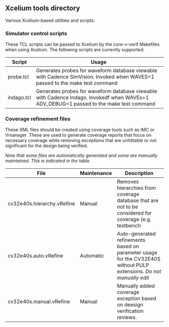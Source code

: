 ## Xcelium tools directory

Various Xcelium-based utilities and scripts.

### Simulator control scripts

These TCL scripts can be passed to Xcelium by the core-v-verif Makefiles when using Xcelium.  The following scripts are currently supported:

| Script | Usage |
|--------|-------|
| probe.tcl | Generates probes for waveform database viewable with Cadence SimVision.  Invoked when WAVES=1 passed to the make test command |
| indago.tcl | Generates probes for waveform database viewable with Cadence Indago.  Invokedf when WAVEs=1 ADV_DEBUG=1 passed to the make test command |

### Coverage refinement files

These XML files should be created using coverage tools such as IMC or Vmanager.  These are used to generate coverage reports that focus on necessary coverage while removing exceptions that are unhittable or not significant for the design being verified.

*Note that some files are automatically generated and some are manually maintained.  This is indicated in the table.*

| File | Maintenance | Description |
|------|-------------|-------------|
| cv32e40s.hierarchy.vRefine | Manual | Removes hierarchies from coverage database that are not to be considered for coverage (e.g. testbench |
| cv32e40s.auto.vRefine | Automatic | Auto-generated refinements based on parameter usage for the CV32E40S without PULP extensions.  *Do not manually edit* |
| cv32e40s.manual.vRefine | Manual | Manually added coverage exception based on deesign verification reviews. |

